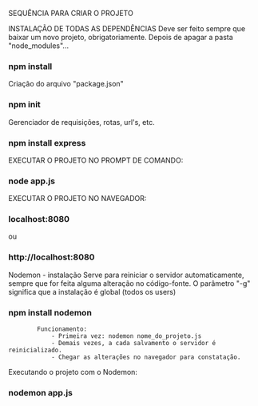 SEQUÊNCIA PARA CRIAR O PROJETO

INSTALAÇÃO DE TODAS AS DEPENDÊNCIAS
Deve ser feito sempre que baixar um novo projeto, obrigatoriamente.
Depois de apagar a pasta "node_modules"...
### npm install

Criação do arquivo "package.json"
### npm init

Gerenciador de requisições, rotas, url's, etc.
### npm install express

EXECUTAR O PROJETO NO PROMPT DE COMANDO:
### node app.js

EXECUTAR O PROJETO NO NAVEGADOR:
### localhost:8080
ou
### http://localhost:8080

Nodemon - instalação
Serve para reiniciar o servidor automaticamente, sempre que for feita alguma alteração no código-fonte.
O parâmetro "-g" significa que a instalação é global (todos os users)

### npm install nodemon

            Funcionamento:
                - Primeira vez: nodemon nome_do_projeto.js
                - Demais vezes, a cada salvamento o servidor é reinicializado.
                - Chegar as alterações no navegador para constatação.

Executando o projeto com o Nodemon:
### nodemon app.js

